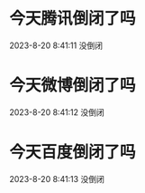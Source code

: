 # 今天腾讯倒闭了吗

2023-8-20 8:41:11 没倒闭

# 今天微博倒闭了吗

2023-8-20 8:41:12 没倒闭

# 今天百度倒闭了吗

2023-8-20 8:41:13 没倒闭

